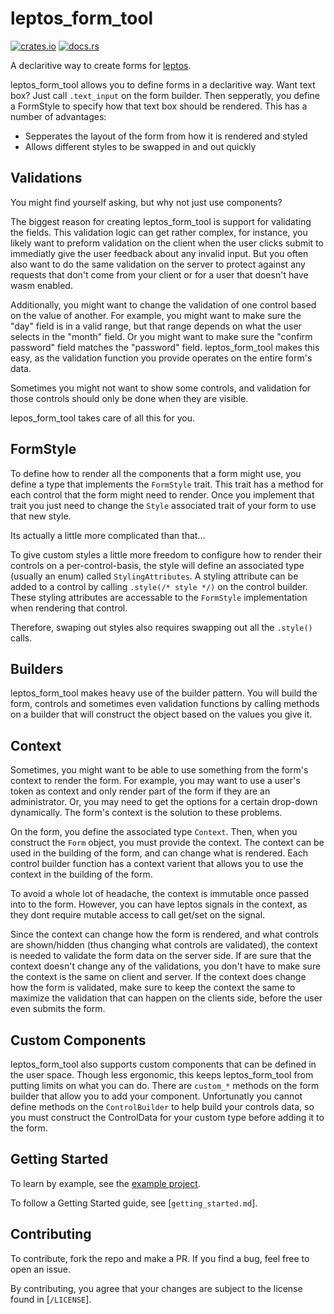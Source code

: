 # leptos_form_tool

[![crates.io](https://img.shields.io/crates/v/leptos_form_tool)](https://crates.io/crates/leptos_form_tool)
[![docs.rs](https://docs.rs/leptos_form_tool/badge.svg)](https://docs.rs/leptos_form_tool)

A declaritive way to create forms for [leptos](https://leptos.dev/).

leptos_form_tool allows you to define forms in a declaritive way.
Want text box? Just call `.text_input` on the form builder. Then sepperatly,
you define a FormStyle to specify how that text box should be rendered.
This has a number of advantages:
 - Sepperates the layout of the form from how it is rendered and styled
 - Allows different styles to be swapped in and out quickly

## Validations

You might find yourself asking, but why not just use components?

The biggest reason for creating leptos_form_tool is support for
validating the fields. This validation logic can get rather complex, for
instance, you likely want to preform validation on the client when the user 
clicks submit to immediatly give the user feedback about any invalid input.
But you often also want to do the same validation on the server to protect
against any requests that don't come from your client or for a user that
doesn't have wasm enabled.

Additionally, you might want to change the validation of one control based
on the value of another. For example, you might want to make sure the "day"
field is in a valid range, but that range depends on what the user selects in
the "month" field. Or you might want to make sure the "confirm password" field
matches the "password" field. leptos_form_tool makes this easy, as the
validation function you provide operates on the entire form's data.

Sometimes you might not want to show some controls, and validation for those
controls should only be done when they are visible.

lepos_form_tool takes care of all this for you.

## FormStyle

To define how to render all the components that a form might use, you define
a type that implements the `FormStyle` trait. This trait has a method for each
control that the form might need to render. Once you implement that trait you
just need to change the `Style` associated trait of your form to use that new
style.

Its actually a little more complicated than that...

To give custom styles a little more freedom to configure how to render their
controls on a per-control-basis, the style will define an associated type 
(usually an enum) called `StylingAttributes`. A styling attribute can be added
to a control by calling `.style(/* style */)` on the control builder. These 
styling attributes are accessable to the `FormStyle` implementation when 
rendering that control.

Therefore, swaping out styles also requires swapping out all the `.style()`
calls.

## Builders

leptos_form_tool makes heavy use of the builder pattern. You will build the
form, controls and sometimes even validation functions by calling methods on
a builder that will construct the object based on the values you give it.

## Context

Sometimes, you might want to be able to use something from the form's context
to render the form. For example, you may want to use a user's token as context
and only render part of the form if they are an administrator. Or, you may
need to get the options for a certain drop-down dynamically. The form's context
is the solution to these problems.

On the form, you define the associated type `Context`. Then, when you construct
the `Form` object, you must provide the context. The context can be used in
the building of the form, and can change what is rendered. Each control
builder function has a context varient that allows you to use the context in
the building of the form.

To avoid a whole lot of headache, the context is immutable once passed into to
the form. However, you can have leptos signals in the context, as they dont
require mutable access to call get/set on the signal.

Since the context can change how the form is rendered, and what controls are
shown/hidden (thus changing what controls are validated), the context is
needed to validate the form data on the server side. If are sure that the
context doesn't change any of the validations, you don't have to make sure
the context is the same on client and server. If the context does change
how the form is validated, make sure to keep the context the same to maximize
the validation that can happen on the clients side, before the user even
submits the form.

## Custom Components

leptos_form_tool also supports custom components that can be defined in the
user space. Though less ergonomic, this keeps leptos_form_tool from putting
limits on what you can do. There are `custom_*` methods on the form builder
that allow you to add your component. Unfortunatly you cannot define methods
on the `ControlBuilder` to help build your controls data, so you must 
construct the ControlData for your custom type before adding it to the form.

## Getting Started

To learn by example, see the 
[example project](https://github.com/MitchellMarinoDev/leptos_form_tool_example).

To follow a Getting Started guide, see [`getting_started.md`].

## Contributing

To contribute, fork the repo and make a PR. 
If you find a bug, feel free to open an issue. 

By contributing, you agree that your changes are 
subject to the license found in [`/LICENSE`].
